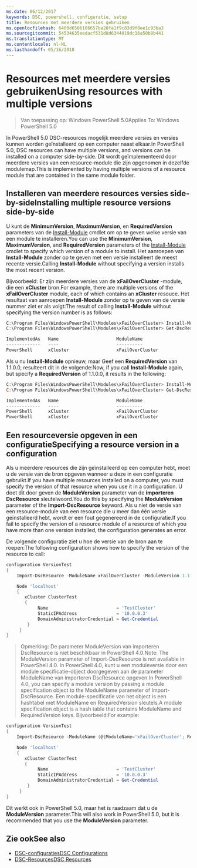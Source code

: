 ```yaml
---
ms.date: 06/12/2017
keywords: DSC, powershell, configuratie, setup
title: Resources met meerdere versies gebruiken
ms.openlocfilehash: 6400d6506106657ba28fa1f9c83d9f8ee1c93ba3
ms.sourcegitcommit: 54534635eedacf531d8d6344019dc16a50b8b441
ms.translationtype: MT
ms.contentlocale: nl-NL
ms.lasthandoff: 05/16/2018
---
```

# <a name="using-resources-with-multiple-versions"></a><span data-ttu-id="1d5c1-103">Resources met meerdere versies gebruiken</span><span class="sxs-lookup"><span data-stu-id="1d5c1-103">Using resources with multiple versions</span></span>

> <span data-ttu-id="1d5c1-104">Van toepassing op: Windows PowerShell 5.0</span><span class="sxs-lookup"><span data-stu-id="1d5c1-104">Applies To: Windows PowerShell 5.0</span></span>

<span data-ttu-id="1d5c1-105">In PowerShell 5.0 DSC-resources mogelijk meerdere versies en versies kunnen worden geïnstalleerd op een computer naast elkaar.</span><span class="sxs-lookup"><span data-stu-id="1d5c1-105">In PowerShell 5.0, DSC resources can have multiple versions, and versions can be installed on a computer side-by-side.</span></span> <span data-ttu-id="1d5c1-106">Dit wordt geïmplementeerd door meerdere versies van een resource-module die zijn opgenomen in dezelfde modulemap.</span><span class="sxs-lookup"><span data-stu-id="1d5c1-106">This is implemented by having multiple versions of a resource module that are contained in the same module folder.</span></span>

## <a name="installing-multiple-resource-versions-side-by-side"></a><span data-ttu-id="1d5c1-107">Installeren van meerdere resources versies side-by-side</span><span class="sxs-lookup"><span data-stu-id="1d5c1-107">Installing multiple resource versions side-by-side</span></span>

<span data-ttu-id="1d5c1-108">U kunt de **MinimumVersion**, **MaximumVersion**, en **RequiredVersion** parameters van de [Install-Module](https://technet.microsoft.com/library/dn807162.aspx) cmdlet om op te geven welke versie van een module te installeren.</span><span class="sxs-lookup"><span data-stu-id="1d5c1-108">You can use the **MinimumVersion**, **MaximumVersion**, and **RequiredVersion** parameters of the [Install-Module](https://technet.microsoft.com/library/dn807162.aspx) cmdlet to specify which version of a module to install.</span></span> <span data-ttu-id="1d5c1-109">Het aanroepen van **Install-Module** zonder op te geven met een versie installeert de meest recente versie.</span><span class="sxs-lookup"><span data-stu-id="1d5c1-109">Calling **Install-Module** without specifying a version installs the most recent version.</span></span>

<span data-ttu-id="1d5c1-110">Bijvoorbeeld: Er zijn meerdere versies van de **xFailOverCluster** -module, die een **xCluster** bron.</span><span class="sxs-lookup"><span data-stu-id="1d5c1-110">For example, there are multiple versions of the **xFailOverCluster** module, each of which contains an **xCluster** resouce.</span></span> <span data-ttu-id="1d5c1-111">Het resultaat van aanroepen **Install-Module** zonder op te geven van de versie nummer ziet er als volgt:</span><span class="sxs-lookup"><span data-stu-id="1d5c1-111">The result of calling **Install-Module** without specifying the version number is as follows:</span></span>

```powershell
C:\Program Files\WindowsPowerShell\Modules\xFailOverCluster> Install-Module xFailOverCluster
C:\Program Files\WindowsPowerShell\Modules\xFailOverCluster> Get-DscResource xCluster

ImplementedAs   Name                      ModuleName                     Version    Properties
-------------   ----                      ----------                     -------    ----------
PowerShell      xCluster                  xFailOverCluster               1.2.0.0    {DomainAdministratorCredential, ...
```

<span data-ttu-id="1d5c1-112">Als u nu **Install-Module** opnieuw, maar Geef een **RequiredVersion** van 1.1.0.0, resulteert dit in de volgende:</span><span class="sxs-lookup"><span data-stu-id="1d5c1-112">Now, if you call **Install-Module** again, but specify a **RequiredVersion** of 1.1.0.0, it results in the following:</span></span>

```powershell
C:\Program Files\WindowsPowerShell\Modules\xFailOverCluster> Install-Module xFailOverCluster -RequiredVersion 1.1
C:\Program Files\WindowsPowerShell\Modules\xFailOverCluster> Get-DscResource xCluster

ImplementedAs   Name                      ModuleName                     Version    Properties
-------------   ----                      ----------                     -------    ----------
PowerShell      xCluster                  xFailOverCluster               1.1        {DomainAdministratorCredential, Name, ...
PowerShell      xCluster                  xFailOverCluster               1.2.0.0    {DomainAdministratorCredential, Name, ...
```

## <a name="specifying-a-resource-version-in-a-configuration"></a><span data-ttu-id="1d5c1-113">Een resourceversie opgeven in een configuratie</span><span class="sxs-lookup"><span data-stu-id="1d5c1-113">Specifying a resource version in a configuration</span></span>

<span data-ttu-id="1d5c1-114">Als u meerdere resources die zijn geïnstalleerd op een computer hebt, moet u de versie van de bron opgeven wanneer u deze in een configuratie gebruikt.</span><span class="sxs-lookup"><span data-stu-id="1d5c1-114">If you have multiple resources installed on a computer, you must specify the version of that resource when you use it in a configuration.</span></span> <span data-ttu-id="1d5c1-115">U doet dit door geven de **ModuleVersion** parameter van de **importeren DscResource** sleutelwoord.</span><span class="sxs-lookup"><span data-stu-id="1d5c1-115">You do this by specifying the **ModuleVersion** parameter of the **Import-DscResource** keyword.</span></span> <span data-ttu-id="1d5c1-116">Als u niet de versie van een resource-module van een resource die u meer dan één versie geïnstalleerd hebt, wordt er een fout gegenereerd in de configuratie.</span><span class="sxs-lookup"><span data-stu-id="1d5c1-116">If you fail to specify the version of a resource module of a resource of which you have more than one version installed, the configuration generates an error.</span></span>

<span data-ttu-id="1d5c1-117">De volgende configuratie ziet u hoe de versie van de bron aan te roepen:</span><span class="sxs-lookup"><span data-stu-id="1d5c1-117">The following configuration shows how to specify the version of the resource to call:</span></span>

```powershell
configuration VersionTest
{
    Import-DscResource -ModuleName xFailOverCluster -ModuleVersion 1.1

    Node 'localhost'
    {
       xCluster ClusterTest
       {
            Name                          = 'TestCluster'
            StaticIPAddress               = '10.0.0.3'
            DomainAdministratorCredential = Get-Credential
        }
     }
}
```

><span data-ttu-id="1d5c1-118">Opmerking: De parameter ModuleVersion van importeren DscResource is niet beschikbaar in PowerShell 4.0.</span><span class="sxs-lookup"><span data-stu-id="1d5c1-118">Note: The ModuleVersion parameter of Import-DscResource is not available in PowerShell 4.0.</span></span> <span data-ttu-id="1d5c1-119">In PowerShell 4.0, kunt u een moduleversie door een module specificatie-object doorgegeven aan de parameter ModuleName van importeren DscResource opgeven.</span><span class="sxs-lookup"><span data-stu-id="1d5c1-119">In PowerShell 4.0, you can specify a module version by passing a module specification object to the ModuleName parameter of Import-DscResource.</span></span> <span data-ttu-id="1d5c1-120">Een module-specificatie van het object is een hashtabel met ModuleName en RequiredVersion sleutels.</span><span class="sxs-lookup"><span data-stu-id="1d5c1-120">A module specification object is a hash table that contains ModuleName and RequiredVersion  keys.</span></span> <span data-ttu-id="1d5c1-121">Bijvoorbeeld:</span><span class="sxs-lookup"><span data-stu-id="1d5c1-121">For example:</span></span>

```powershell
configuration VersionTest
{
    Import-DscResource -ModuleName (@{ModuleName='xFailOverCluster'; RequiredVersion='1.1'} )

    Node 'localhost'
    {
       xCluster ClusterTest
       {
            Name                          = 'TestCluster'
            StaticIPAddress               = '10.0.0.3'
            DomainAdministratorCredential = Get-Credential
        }
     }
}
```

<span data-ttu-id="1d5c1-122">Dit werkt ook in PowerShell 5.0, maar het is raadzaam dat u de **ModuleVersion** parameter.</span><span class="sxs-lookup"><span data-stu-id="1d5c1-122">This will also work in PowerShell 5.0, but it is recommended that you use the **ModuleVersion** parameter.</span></span>

## <a name="see-also"></a><span data-ttu-id="1d5c1-123">Zie ook</span><span class="sxs-lookup"><span data-stu-id="1d5c1-123">See also</span></span>
* [<span data-ttu-id="1d5c1-124">DSC-configuraties</span><span class="sxs-lookup"><span data-stu-id="1d5c1-124">DSC Configurations</span></span>](configurations.md)
* [<span data-ttu-id="1d5c1-125">DSC-Resources</span><span class="sxs-lookup"><span data-stu-id="1d5c1-125">DSC Resources</span></span>](resources.md)